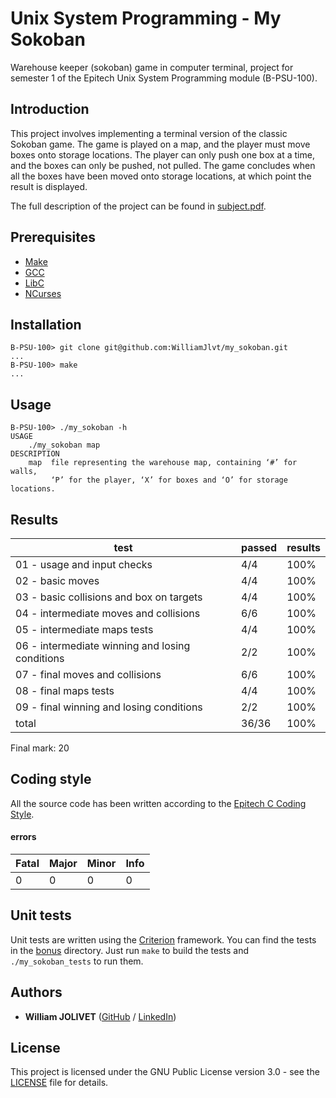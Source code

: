 # Unix System Programming - My Sokoban
Warehouse keeper (sokoban) game in computer terminal, project for semester 1 of the Epitech Unix System Programming module (B-PSU-100).

## Introduction
This project involves implementing a terminal version of the classic Sokoban game. The game is played on a map, and the player must move boxes onto storage locations. The player can only push one box at a time, and the boxes can only be pushed, not pulled. The game concludes when all the boxes have been moved onto storage locations, at which point the result is displayed.

The full description of the project can be found in [subject.pdf](pdf/B-PSU-100_my_sokoban.pdf).

## Prerequisites
 - [Make](https://www.gnu.org/software/make/)
 - [GCC](https://gcc.gnu.org/)
 - [LibC](https://www.gnu.org/software/libc/)
 - [NCurses](https://www.gnu.org/software/ncurses/)

## Installation
```
B-PSU-100> git clone git@github.com:WilliamJlvt/my_sokoban.git
...
B-PSU-100> make
...
```

## Usage
```
B-PSU-100> ./my_sokoban -h
USAGE
    ./my_sokoban map
DESCRIPTION
    map  file representing the warehouse map, containing ‘#’ for walls,
         ‘P’ for the player, ‘X’ for boxes and ‘O’ for storage locations.

```

## Results
| test                                            | passed | results |
|-------------------------------------------------|--------|---------|
| 01 - usage and input checks                     | 4/4    | 100%    |
| 02 - basic moves                                | 4/4    | 100%    |
| 03 - basic collisions and box on targets        | 4/4    | 100%    |
| 04 - intermediate moves and collisions          | 6/6    | 100%    |
| 05 - intermediate maps tests                    | 4/4    | 100%    |
| 06 - intermediate winning and losing conditions | 2/2    | 100%    |
| 07 - final moves and collisions                 | 6/6    | 100%    |
| 08 - final maps tests                           | 4/4    | 100%    |
| 09 - final winning and losing conditions        | 2/2    | 100%    |
| total                                           | 36/36  | 100%    |

Final mark: 20

## Coding style
All the source code has been written according to the [Epitech C Coding Style](https://williamjlvt.github.io/assets/coding_style/epitech_c_coding_style.pdf).
#### errors
| Fatal | Major  | Minor | Info |
|-------|--------|-------|------|
| 0     | 0      | 0     | 0    |

## Unit tests
Unit tests are written using the [Criterion](https://github.com/Snaipe/Criterion) framework.
You can find the tests in the [bonus](bonus) directory. Just run `make` to build the tests and `./my_sokoban_tests` to run them.

## Authors
* **William JOLIVET** ([GitHub](https://github.com/WilliamJlvt) / [LinkedIn](https://www.linkedin.com/in/william-jolivet/))

## License
This project is licensed under the GNU Public License version 3.0 - see the [LICENSE](LICENSE) file for details.
